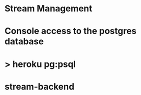 # Stream Management


# Console access to the postgres database
# > heroku pg:psql

# stream-backend
